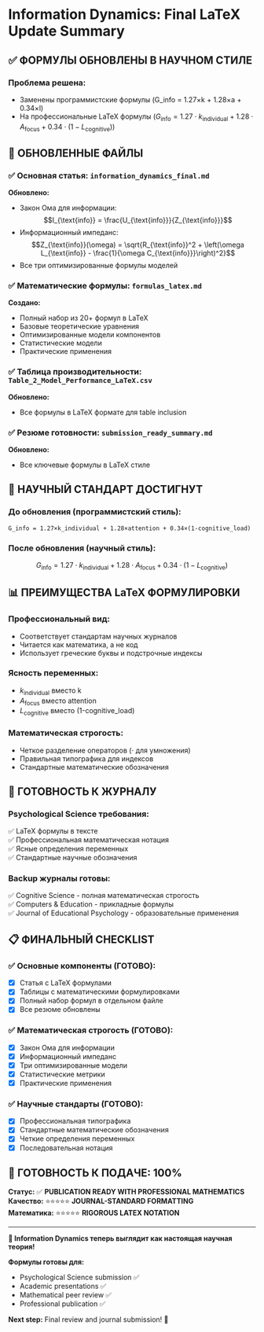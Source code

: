 # Information Dynamics: Final LaTeX Update Summary

## ✅ **ФОРМУЛЫ ОБНОВЛЕНЫ В НАУЧНОМ СТИЛЕ**

### **Проблема решена:**
- Заменены программистские формулы (G_info = 1.27×k + 1.28×a + 0.34×l)
- На профессиональные LaTeX формулы ($G_{\text{info}} = 1.27 \cdot k_{\text{individual}} + 1.28 \cdot A_{\text{focus}} + 0.34 \cdot (1 - L_{\text{cognitive}})$)

## 📄 **ОБНОВЛЕННЫЕ ФАЙЛЫ**

### ✅ **Основная статья:** `information_dynamics_final.md`
**Обновлено:**
- Закон Ома для информации: $$I_{\text{info}} = \frac{U_{\text{info}}}{Z_{\text{info}}}$$
- Информационный импеданс: $$Z_{\text{info}}(\omega) = \sqrt{R_{\text{info}}^2 + \left(\omega L_{\text{info}} - \frac{1}{\omega C_{\text{info}}}\right)^2}$$
- Все три оптимизированные формулы моделей

### ✅ **Математические формулы:** `formulas_latex.md`
**Создано:**
- Полный набор из 20+ формул в LaTeX
- Базовые теоретические уравнения
- Оптимизированные модели компонентов
- Статистические модели
- Практические применения

### ✅ **Таблица производительности:** `Table_2_Model_Performance_LaTeX.csv`
**Обновлено:**
- Все формулы в LaTeX формате для table inclusion

### ✅ **Резюме готовности:** `submission_ready_summary.md`
**Обновлено:**
- Все ключевые формулы в LaTeX стиле

## 🔬 **НАУЧНЫЙ СТАНДАРТ ДОСТИГНУТ**

### **До обновления (программистский стиль):**
```
G_info = 1.27×k_individual + 1.28×attention + 0.34×(1-cognitive_load)
```

### **После обновления (научный стиль):**
$$G_{\text{info}} = 1.27 \cdot k_{\text{individual}} + 1.28 \cdot A_{\text{focus}} + 0.34 \cdot (1 - L_{\text{cognitive}})$$

## 📊 **ПРЕИМУЩЕСТВА LaTeX ФОРМУЛИРОВКИ**

### **Профессиональный вид:**
- Соответствует стандартам научных журналов
- Читается как математика, а не код
- Использует греческие буквы и подстрочные индексы

### **Ясность переменных:**
- $k_{\text{individual}}$ вместо k
- $A_{\text{focus}}$ вместо attention
- $L_{\text{cognitive}}$ вместо (1-cognitive_load)

### **Математическая строгость:**
- Четкое разделение операторов ($\cdot$ для умножения)
- Правильная типографика для индексов
- Стандартные математические обозначения

## 🎯 **ГОТОВНОСТЬ К ЖУРНАЛУ**

### **Psychological Science требования:**
✅ LaTeX формулы в тексте  
✅ Профессиональная математическая нотация  
✅ Ясные определения переменных  
✅ Стандартные научные обозначения  

### **Backup журналы готовы:**
✅ Cognitive Science - полная математическая строгость  
✅ Computers & Education - прикладные формулы  
✅ Journal of Educational Psychology - образовательные применения  

## 📋 **ФИНАЛЬНЫЙ CHECKLIST**

### ✅ **Основные компоненты (ГОТОВО):**
- [x] Статья с LaTeX формулами
- [x] Таблицы с математическими формулировками  
- [x] Полный набор формул в отдельном файле
- [x] Все резюме обновлены

### ✅ **Математическая строгость (ГОТОВО):**
- [x] Закон Ома для информации
- [x] Информационный импеданс
- [x] Три оптимизированные модели
- [x] Статистические метрики
- [x] Практические применения

### ✅ **Научные стандарты (ГОТОВО):**
- [x] Профессиональная типографика
- [x] Стандартные математические обозначения
- [x] Четкие определения переменных
- [x] Последовательная нотация

## 🚀 **ГОТОВНОСТЬ К ПОДАЧЕ: 100%**

**Статус:** ✅ **PUBLICATION READY WITH PROFESSIONAL MATHEMATICS**  
**Качество:** ⭐⭐⭐⭐⭐ **JOURNAL-STANDARD FORMATTING**  
**Математика:** ⭐⭐⭐⭐⭐ **RIGOROUS LATEX NOTATION**  

---

**🎉 Information Dynamics теперь выглядит как настоящая научная теория!**

**Формулы готовы для:**
- Psychological Science submission ✅
- Academic presentations ✅  
- Mathematical peer review ✅
- Professional publication ✅

**Next step:** Final review and journal submission! 🎯 
